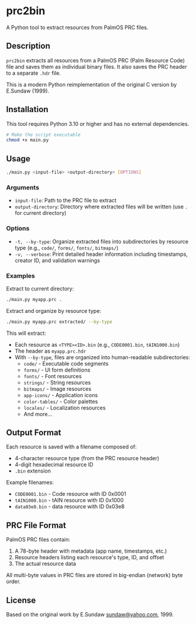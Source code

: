 # prc2bin

A Python tool to extract resources from PalmOS PRC files.

## Description

`prc2bin` extracts all resources from a PalmOS PRC (Palm Resource Code) file and saves them as individual binary files. It also saves the PRC header to a separate `.hdr` file.

This is a modern Python reimplementation of the original C version by E.Sundaw (1999).

## Installation

This tool requires Python 3.10 or higher and has no external dependencies.

```bash
# Make the script executable
chmod +x main.py
```

## Usage

```bash
./main.py <input-file> <output-directory> [OPTIONS]
```

### Arguments

- `input-file`: Path to the PRC file to extract
- `output-directory`: Directory where extracted files will be written (use `.` for current directory)

### Options

- `-t, --by-type`: Organize extracted files into subdirectories by resource type (e.g., `code/`, `forms/`, `fonts/`, `bitmaps/`)
- `-v, --verbose`: Print detailed header information including timestamps, creator ID, and validation warnings

### Examples

Extract to current directory:
```bash
./main.py myapp.prc .
```

Extract and organize by resource type:
```bash
./main.py myapp.prc extracted/ --by-type
```

This will extract:
- Each resource as `<TYPE><ID>.bin` (e.g., `CODE0001.bin`, `tAIN1000.bin`)
- The header as `myapp.prc.hdr`
- With `--by-type`, files are organized into human-readable subdirectories:
  - `code/` - Executable code segments
  - `forms/` - UI form definitions
  - `fonts/` - Font resources
  - `strings/` - String resources
  - `bitmaps/` - Image resources
  - `app-icons/` - Application icons
  - `color-tables/` - Color palettes
  - `locales/` - Localization resources
  - And more...

## Output Format

Each resource is saved with a filename composed of:
- 4-character resource type (from the PRC resource header)
- 4-digit hexadecimal resource ID
- `.bin` extension

Example filenames:
- `CODE0001.bin` - Code resource with ID 0x0001
- `tAIN1000.bin` - tAIN resource with ID 0x1000
- `data03e8.bin` - data resource with ID 0x03e8

## PRC File Format

PalmOS PRC files contain:
1. A 78-byte header with metadata (app name, timestamps, etc.)
2. Resource headers listing each resource's type, ID, and offset
3. The actual resource data

All multi-byte values in PRC files are stored in big-endian (network) byte order.

## License

Based on the original work by E.Sundaw <sundaw@yahoo.com>, 1999.